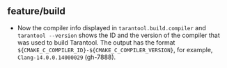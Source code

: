 ## feature/build

* Now the compiler info displayed in `tarantool.build.compiler` and
  `tarantool --version` shows the ID and the version of the compiler
  that was used to build Tarantool. The output has the format
  `${CMAKE_C_COMPILER_ID}-${CMAKE_C_COMPILER_VERSION}`, for example,
  `Clang-14.0.0.14000029` (gh-7888).
